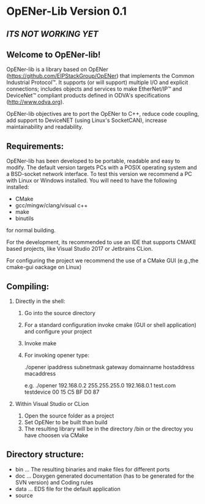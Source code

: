 OpENer-Lib Version 0.1
======================

*ITS NOT WORKING YET*
---------------------

Welcome to OpENer-lib!
---------------------

OpENer-lib is a library based on OpENer (https://github.com/EIPStackGroup/OpENer) that implements the Common Industrial Protocol&trade;.
It supports (or will support) multiple I/O and explicit connections; includes objects and services to make EtherNet/IP&trade; and DeviceNet&trade;
compliant products defined in ODVA's specifications (http://www.odva.org).

OpENer-lib objectives are to port the OpENer to C++, reduce code coupling, add support to DeviceNET (using Linux's SocketCAN), 
increase maintainability and readability.


Requirements:
-------------
OpENer-lib has been developed to be portable, readable and easy to modify.
The default version targets PCs with a POSIX operating system and a BSD-socket network interface. 
To test this version we recommend a PC with Linux or Windows installed.
You will need to have the following installed:

* CMake
* gcc/mingw/clang/visual c++
* make
* binutils 
 
for normal building. 

For the development, its recommended to use an IDE that supports CMAKE based projects, like Visual Studio 2017 or Jetbrains CLion.

For configuring the project we recommend the use of a CMake GUI (e.g.,the cmake-gui oackage on Linux)

Compiling:
----------------
1. Directly in the shell:
	1. Go into the source directory
	2. For a standard configuration invoke cmake (GUI or shell application) and configure your project
	3. Invoke make
	4. For invoking opener type:

		./opener ipaddress subnetmask gateway domainname hostaddress macaddress

		e.g. ./opener 192.168.0.2 255.255.255.0 192.168.0.1 test.com testdevice 00 15 C5 BF D0 87
 
2. Within Visual Studio or CLion
	1. Open the source folder as a project
	2. Set OpENer to be built than build
	3. The resulting library will be in the directory /bin or the directoy you have choosen via CMake


Directory structure:
--------------------
- bin ...  The resulting binaries and make files for different ports
- doc ...  Doxygen generated documentation (has to be generated for the SVN version) and Coding rules
- data ... EDS file for the default application
- source

		
